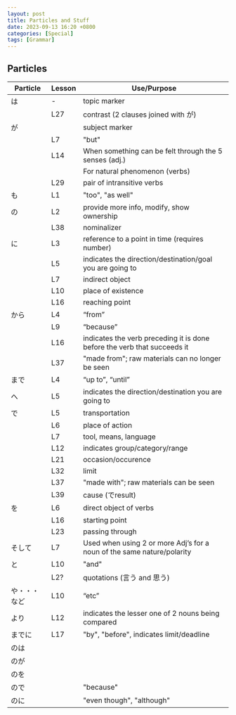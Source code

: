 ```yaml
--- 
layout: post 
title: Particles and Stuff
date: 2023-09-13 16:20 +0800 
categories: [Special]
tags: [Grammar]
---
```


## Particles

| Particle | Lesson | Use/Purpose |
| -- | -- | -- |
| は | - | topic marker |
| | L27 | contrast (2 clauses joined with が) |
| が | | subject marker |
| | L7 | "but" | 
| | L14 | When something can be felt through the 5 senses (adj.) |
| | | For natural phenomenon (verbs) | 
| | L29 | pair of intransitive verbs |
| も | L1 | "too", "as well" |
| の | L2 | provide more info, modify, show ownership |
| | L38 | nominalizer |
| に | L3 | reference to a point in time (requires number) |
| | L5 | indicates the direction/destination/goal you are going to |
| | L7 | indirect object |
| | L10 | place of existence |
| | L16 | reaching point |
| から | L4 | “from” |
| | L9 | “because” |
| | L16 | indicates the verb preceding it is done before the verb that succeeds it |
| | L37 | "made from"; raw materials can no longer be seen |
| まで | L4 | “up to”, “until” |
| へ | L5 |  indicates the direction/destination you are going to |
| で | L5 | transportation |
| | L6 | place of action |
| | L7 | tool, means, language |
| | L12 | indicates group/category/range |
| | L21 | occasion/occurence |
| | L32 | limit |
| | L37 | "made with"; raw materials can be seen |
| | L39 | cause (でresult) |
| を | L6 | direct object of verbs |
| | L16 | starting point |
| | L23 | passing through |
| そして  | L7 | Used when using 2 or more Adj’s for a noun of the same nature/polarity | 
| と | L10 | "and" |
| | L2? | quotations (言う and 思う) |
| や・・・など | L10 | “etc” |
| より | L12 | indicates the lesser one of 2 nouns being compared |
| までに | L17 | "by", "before", indicates limit/deadline |
| のは | | |
| のが | | |
| のを | | |
| ので |  | "because" |
| のに |  | "even though", "although" |
